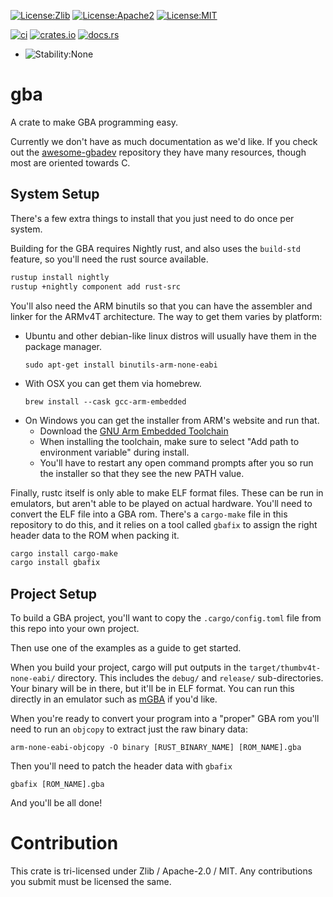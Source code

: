 [![License:Zlib](https://img.shields.io/badge/License-Zlib-green.svg)](https://opensource.org/licenses/Zlib)
[![License:Apache2](https://img.shields.io/badge/License-Apache2-green.svg)](https://www.apache.org/licenses/LICENSE-2.0)
[![License:MIT](https://img.shields.io/badge/License-MIT-green.svg)](https://opensource.org/licenses/MIT)

[![ci](https://github.com/rust-console/gba/workflows/ci/badge.svg?branch=master)](https://github.com/rust-console/gba/actions?query=workflow%3Aci)
[![crates.io](https://img.shields.io/crates/v/gba.svg)](https://crates.io/crates/gba)
[![docs.rs](https://docs.rs/gba/badge.svg)](https://docs.rs/gba/latest/gba/)

* ![Stability:None](https://img.shields.io/badge/Stability-None-red.svg)

# gba

A crate to make GBA programming easy.

Currently we don't have as much documentation as we'd like.
If you check out the [awesome-gbadev](https://github.com/gbdev/awesome-gbadev) repository they have many resources, though most are oriented towards C.

## System Setup

There's a few extra things to install that you just need to do once per system.

Building for the GBA requires Nightly rust, and also uses the `build-std` feature, so you'll need the rust source available.

```sh
rustup install nightly
rustup +nightly component add rust-src
```

You'll also need the ARM binutils so that you can have the assembler and linker for the ARMv4T architecture.
The way to get them varies by platform:
* Ubuntu and other debian-like linux distros will usually have them in the package manager.
  ```shell
  sudo apt-get install binutils-arm-none-eabi
  ```
* With OSX you can get them via homebrew.
  ```shell
  brew install --cask gcc-arm-embedded
  ```
* On Windows you can get the installer from ARM's website and run that.
  * Download the [GNU Arm Embedded Toolchain](https://developer.arm.com/tools-and-software/open-source-software/developer-tools/gnu-toolchain/gnu-rm/downloads)
  * When installing the toolchain, make sure to select "Add path to environment variable" during install.
  * You'll have to restart any open command prompts after you so run the installer so that they see the new PATH value.

Finally, rustc itself is only able to make ELF format files. These can be run in emulators, but aren't able to be played on actual hardware.
You'll need to convert the ELF file into a GBA rom. There's a `cargo-make` file in this repository to do this, and it relies on a tool called `gbafix`
to assign the right header data to the ROM when packing it.

```sh
cargo install cargo-make
cargo install gbafix
```

## Project Setup

To build a GBA project, you'll want to copy the `.cargo/config.toml` file from this repo into your own project.

Then use one of the examples as a guide to get started.

When you build your project, cargo will put outputs in the `target/thumbv4t-none-eabi/` directory.
This includes the `debug/` and `release/` sub-directories.
Your binary will be in there, but it'll be in ELF format.
You can run this directly in an emulator such as [mGBA](https://mgba.io/) if you'd like.

When you're ready to convert your program into a "proper" GBA rom you'll need to run an `objcopy`
to extract just the raw binary data:
```
arm-none-eabi-objcopy -O binary [RUST_BINARY_NAME] [ROM_NAME].gba
```

Then you'll need to patch the header data with `gbafix`
```
gbafix [ROM_NAME].gba
```
And you'll be all done!

# Contribution

This crate is tri-licensed under Zlib / Apache-2.0 / MIT.
Any contributions you submit must be licensed the same.
